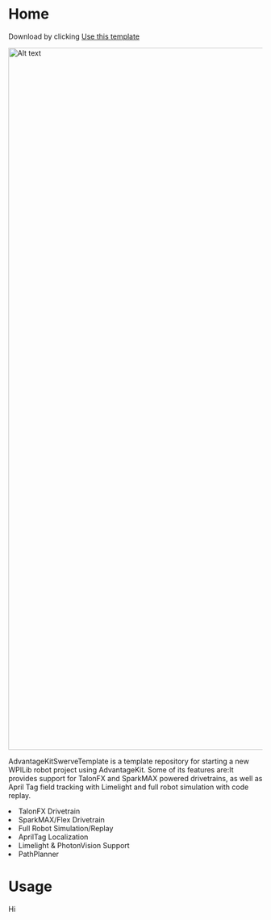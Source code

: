 # Home

Download by clicking <a href="https://github.com/Hemlock5712/AdvantageKitSwerveTemplate" data-test="external-link " rel="" class="link link--external link--dark" id="3ccf4f36_5"><format style="bold" color="#268534">Use this template</format></a> 

<img src="https://github.com/Hemlock5712/AdvantageKitSwerveTemplate/raw/main/docs/images/Github%20Header.png" alt="Alt text" width="1392"/>

AdvantageKitSwerveTemplate is a template repository for starting a new WPILib robot project using AdvantageKit. Some of its features are:It provides support for TalonFX and SparkMAX powered drivetrains, as well as April Tag field tracking with Limelight and full robot simulation with code replay.

<list type="bullet">
    <li>TalonFX Drivetrain</li>
    <li>SparkMAX/Flex Drivetrain</li>
    <li>Full Robot Simulation/Replay</li>
    <li>AprilTag Localization</li>
    <li>Limelight & PhotonVision Support</li>
    <li>PathPlanner</li>
</list>

# Usage

Hi